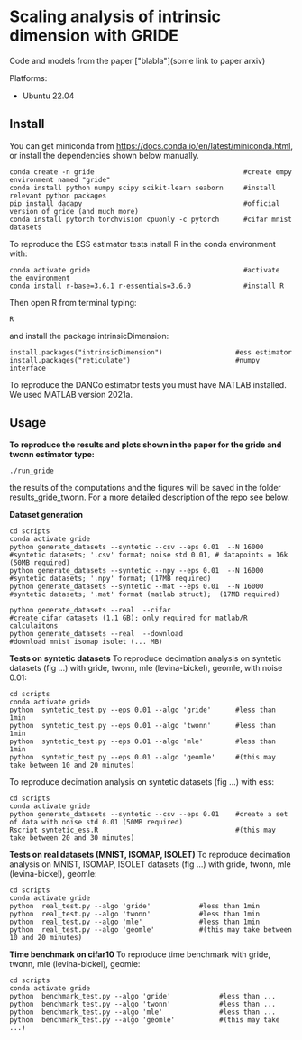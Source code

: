 # Scaling analysis of intrinsic dimension with GRIDE

Code and models from the paper ["blabla"](some link to paper arxiv)

Platforms:

- Ubuntu 22.04

## Install

You can get miniconda from https://docs.conda.io/en/latest/miniconda.html, or install the dependencies shown below manually.

```
conda create -n gride                                     #create empy environment named "gride"
conda install python numpy scipy scikit-learn seaborn     #install relevant python packages
pip install dadapy                                        #official version of gride (and much more)
conda install pytorch torchvision cpuonly -c pytorch      #cifar mnist datasets
```

To reproduce the ESS estimator tests install R in the conda environment with: 
```
conda activate gride                                      #activate the environment
conda install r-base=3.6.1 r-essentials=3.6.0             #install R 
```
Then open R from terminal typing:
```
R
```
and install the package intrinsicDimension:
```
install.packages("intrinsicDimension")                  #ess estimator
install.packages("reticulate")                          #numpy interface 
```
To reproduce the DANCo estimator tests you must have MATLAB installed. We used MATLAB version 2021a.


## Usage

**To reproduce the results and plots shown in the paper for the gride and twonn estimator type:**
```
./run_gride
```
the results of the computations and the figures will be saved in the folder results_gride_twonn. For a more detailed description of the repo see below.





**Dataset generation**
```
cd scripts
conda activate gride
python generate_datasets --syntetic --csv --eps 0.01  --N 16000   #syntetic datasets; '.csv' format; noise std 0.01, # datapoints = 16k (50MB required) 
python generate_datasets --syntetic --npy --eps 0.01  --N 16000   #syntetic datasets; '.npy' format; (17MB required)
python generate_datasets --syntetic --mat --eps 0.01  --N 16000   #syntetic datasets; '.mat' format (matlab struct);  (17MB required)

python generate_datasets --real  --cifar                          #create cifar datasets (1.1 GB); only required for matlab/R calculaitons
python generate_datasets --real  --download                       #download mnist isomap isolet (... MB)
```

**Tests on syntetic datasets**
To reproduce decimation analysis on syntetic datasets (fig ...) with gride, twonn, mle (levina-bickel), geomle, with noise 0.01:
```
cd scripts
conda activate gride
python  syntetic_test.py --eps 0.01 --algo 'gride'      #less than 1min
python  syntetic_test.py --eps 0.01 --algo 'twonn'      #less than 1min
python  syntetic_test.py --eps 0.01 --algo 'mle'        #less than 1min
python  syntetic_test.py --eps 0.01 --algo 'geomle'     #(this may take between 10 and 20 minutes)
```

To reproduce decimation analysis on syntetic datasets (fig ...) with ess:
```
cd scripts
conda activate gride
python generate_datasets --syntetic --csv --eps 0.01    #create a set of data with noise std 0.01 (50MB required)
Rscript syntetic_ess.R                                  #(this may take between 20 and 30 minutes)
```

**Tests on real datasets (MNIST, ISOMAP, ISOLET)**
To reproduce decimation analysis on MNIST, ISOMAP, ISOLET datasets (fig ...) with gride, twonn, mle (levina-bickel), geomle:
```
cd scripts
conda activate gride
python  real_test.py --algo 'gride'            #less than 1min
python  real_test.py --algo 'twonn'            #less than 1min
python  real_test.py --algo 'mle'              #less than 1min
python  real_test.py --algo 'geomle'           #(this may take between 10 and 20 minutes)
```


**Time benchmark on cifar10**
To reproduce time benchmark with gride, twonn, mle (levina-bickel), geomle:
```
cd scripts
conda activate gride
python  benchmark_test.py --algo 'gride'            #less than ...
python  benchmark_test.py --algo 'twonn'            #less than ...
python  benchmark_test.py --algo 'mle'              #less than ...
python  benchmark_test.py --algo 'geomle'           #(this may take ...)
```



